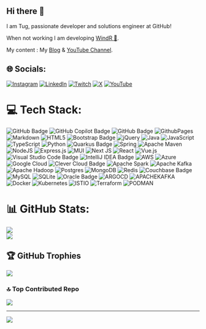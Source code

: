## Hi there 👋

I am Tug, passionate developer and solutions engineer at GitHub!

When not working I am developing [WindR 🤙](https://windr.org/).

My content : My [Blog](https://tgrall.github.io/blog) & [YouTube Channel](https://youtube.com/@UCA1kgHJTFZW-MRcr8KX_QYQ).


## 🌐 Socials:
[![Instagram](https://img.shields.io/badge/Instagram-%23E4405F.svg?logo=Instagram&logoColor=white)](https://instagram.com/tgrall) [![LinkedIn](https://img.shields.io/badge/LinkedIn-%230077B5.svg?logo=linkedin&logoColor=white)](https://linkedin.com/in/tugdualgrall) [![Twitch](https://img.shields.io/badge/Twitch-%239146FF.svg?logo=Twitch&logoColor=white)](https://twitch.tv/tgrall) [![X](https://img.shields.io/badge/X-black.svg?logo=X&logoColor=white)](https://x.com/tgrall) [![YouTube](https://img.shields.io/badge/YouTube-%23FF0000.svg?logo=YouTube&logoColor=white)](https://youtube.com/@UCA1kgHJTFZW-MRcr8KX_QYQ)

# 💻 Tech Stack:
![GitHub Badge](https://img.shields.io/badge/GitHub-181717?logo=github&logoColor=fff)
![GitHub Copilot Badge](https://img.shields.io/badge/GitHub%20Copilot-000?logo=githubcopilot&logoColor=fff)
![GitHub Badge](https://img.shields.io/badge/GitHub-181717?logo=github&logoColor=fff)
![GithubPages](https://img.shields.io/badge/github%20pages-121013?logo=github&logoColor=white)
![Markdown](https://img.shields.io/badge/markdown-%23000000.svg?logo=markdown&logoColor=white)
![HTML5](https://img.shields.io/badge/html5-%23E34F26.svg?logo=html5&logoColor=white)
![Bootstrap Badge](https://img.shields.io/badge/Bootstrap-7952B3?logo=bootstrap&logoColor=fff&style=flat)
![jQuery](https://img.shields.io/badge/jquery-%230769AD.svg?logo=jquery&logoColor=white)
![Java](https://img.shields.io/badge/java-%23ED8B00.svg?logo=openjdk&logoColor=white)
![JavaScript](https://img.shields.io/badge/javascript-%23323330.svg?logo=javascript&logoColor=%23F7DF1E)
![TypeScript](https://img.shields.io/badge/typescript-%23007ACC.svg?logo=typescript&logoColor=white)
![Python](https://img.shields.io/badge/python-3670A0?logo=python&logoColor=ffdd54) 
![Quarkus Badge](https://img.shields.io/badge/Quarkus-4695EB?logo=quarkus&logoColor=fff) 
![Spring](https://img.shields.io/badge/spring-%236DB33F.svg?logo=spring&logoColor=white) 
![Apache Maven](https://img.shields.io/badge/Apache%20Maven-C71A36?logo=Apache%20Maven&logoColor=white) 
![NodeJS](https://img.shields.io/badge/node.js-6DA55F?logo=node.js&logoColor=white) 
![Express.js](https://img.shields.io/badge/express.js-%23404d59.svg?logo=express&logoColor=%2361DAFB) 
![MUI](https://img.shields.io/badge/MUI-%230081CB.svg?logo=mui&logoColor=white) 
![Next JS](https://img.shields.io/badge/Next-black?logo=next.js&logoColor=white) 
![React](https://img.shields.io/badge/react-%2320232a.svg?logo=react&logoColor=%2361DAFB) 
![Vue.js](https://img.shields.io/badge/vue.js-%2335495e.svg?logo=vuedotjs&logoColor=%234FC08D) 
![Visual Studio Code Badge](https://img.shields.io/badge/Visual%20Studio%20Code-007ACC?logo=visualstudiocode&logoColor=fff&style=flat)
![IntelliJ IDEA Badge](https://img.shields.io/badge/IntelliJ%20IDEA-000?logo=intellijidea&logoColor=fff&style=flat)
![AWS](https://img.shields.io/badge/AWS-%23FF9900.svg?logo=amazon-aws&logoColor=white) 
![Azure](https://img.shields.io/badge/azure-%230072C6.svg?logo=microsoftazure&logoColor=white) 
![Google Cloud](https://img.shields.io/badge/GoogleCloud-%234285F4.svg?logo=google-cloud&logoColor=white) 
![Clever Cloud Badge](https://img.shields.io/badge/Clever%20Cloud-171C36?logo=clevercloud&logoColor=fff&style=flat)
![Apache Spark](https://img.shields.io/badge/Apache%20Spark-FDEE21?logo=apachespark&logoColor=black) 
![Apache Kafka](https://img.shields.io/badge/Apache%20Kafka-000?logo=apachekafka) 
![Apache Hadoop](https://img.shields.io/badge/Apache%20Hadoop-66CCFF?logo=apachehadoop&logoColor=black) 
![Postgres](https://img.shields.io/badge/postgres-%23316192.svg?logo=postgresql&logoColor=white) 
![MongoDB](https://img.shields.io/badge/MongoDB-%234ea94b.svg?logo=mongodb&logoColor=white)
![Redis](https://img.shields.io/badge/redis-%23DD0031.svg?logo=redis&logoColor=white) 
![Couchbase Badge](https://img.shields.io/badge/Couchbase-EA2328?logo=couchbase&logoColor=fff&style=flat)
![MySQL](https://img.shields.io/badge/mysql-%2300000f.svg?logo=mysql&logoColor=white)
![SQLite](https://img.shields.io/badge/sqlite-%2307405e.svg?logo=sqlite&logoColor=white) 
![Oracle Badge](https://img.shields.io/badge/Oracle-F80000?logo=oracle&logoColor=fff&style=flat)
![ARGOCD](https://img.shields.io/badge/argo-EF7B4D.svg?logo=argo&logoColor=white&color=%23EF7B4D) 
![APACHEKAFKA](https://img.shields.io/badge/apachekafka-231F20.svg?logo=apachekafka&logoColor=white&color=%23231F20) 
![Docker](https://img.shields.io/badge/docker-%230db7ed.svg?logo=docker&logoColor=white)
![Kubernetes](https://img.shields.io/badge/kubernetes-%23326ce5.svg?logo=kubernetes&logoColor=white) 
![ISTIO](https://img.shields.io/badge/istio-466BB0.svg?logo=istio&logoColor=white&color=%23466BB0) 
![Terraform](https://img.shields.io/badge/terraform-%235835CC.svg?logo=terraform&logoColor=white) 
![PODMAN](https://img.shields.io/badge/podman-892CA0.svg?logo=podman&logoColor=white)

# 📊 GitHub Stats:
![](https://github-readme-stats.vercel.app/api?username=tgrall&theme=dark&hide_border=false&include_all_commits=false&count_private=true)<br/>
![](https://github-readme-streak-stats.herokuapp.com/?user=tgrall&theme=dark&hide_border=false)<br/>

## 🏆 GitHub Trophies
![](https://github-profile-trophy.vercel.app/?username=tgrall&theme=radical&no-frame=false&no-bg=true&margin-w=4)

### 🔝 Top Contributed Repo
![](https://github-contributor-stats.vercel.app/api?username=tgrall&limit=5&theme=dark&combine_all_yearly_contributions=true)

---
[![](https://visitcount.itsvg.in/api?id=tgrall&icon=0&color=0)](https://visitcount.itsvg.in)

<!-- Proudly created with GPRM ( https://gprm.itsvg.in ) -->

